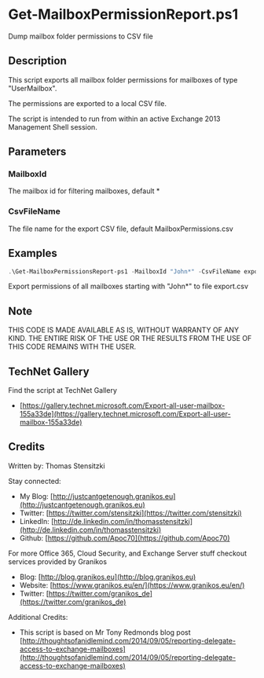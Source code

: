 # Get-MailboxPermissionReport.ps1

Dump mailbox folder permissions to CSV file

## Description

This script exports all mailbox folder permissions for mailboxes of type "UserMailbox".

The permissions are exported to a local CSV file.

The script is intended to run from within an active Exchange 2013 Management Shell session.

## Parameters

### MailboxId

The mailbox id for filtering mailboxes, default *

### CsvFileName

The file name for the export CSV file, default MailboxPermissions.csv

## Examples

``` PowerShell
.\Get-MailboxPermissionsReport-ps1 -MailboxId "John*" -CsvFileName export.csv
```

Export permissions of all mailboxes starting with "John*" to file export.csv

## Note

THIS CODE IS MADE AVAILABLE AS IS, WITHOUT WARRANTY OF ANY KIND. THE ENTIRE
RISK OF THE USE OR THE RESULTS FROM THE USE OF THIS CODE REMAINS WITH THE USER.

## TechNet Gallery

Find the script at TechNet Gallery

* [https://gallery.technet.microsoft.com/Export-all-user-mailbox-155a33de](https://gallery.technet.microsoft.com/Export-all-user-mailbox-155a33de)

## Credits

Written by: Thomas Stensitzki

Stay connected:

* My Blog: [http://justcantgetenough.granikos.eu](http://justcantgetenough.granikos.eu)
* Twitter: [https://twitter.com/stensitzki](https://twitter.com/stensitzki)
* LinkedIn: [http://de.linkedin.com/in/thomasstensitzki](http://de.linkedin.com/in/thomasstensitzki)
* Github: [https://github.com/Apoc70](https://github.com/Apoc70)

For more Office 365, Cloud Security, and Exchange Server stuff checkout services provided by Granikos

* Blog: [http://blog.granikos.eu](http://blog.granikos.eu)
* Website: [https://www.granikos.eu/en/](https://www.granikos.eu/en/)
* Twitter: [https://twitter.com/granikos_de](https://twitter.com/granikos_de)

Additional Credits:

* This script is based on Mr Tony Redmonds blog post [http://thoughtsofanidlemind.com/2014/09/05/reporting-delegate-access-to-exchange-mailboxes](http://thoughtsofanidlemind.com/2014/09/05/reporting-delegate-access-to-exchange-mailboxes)